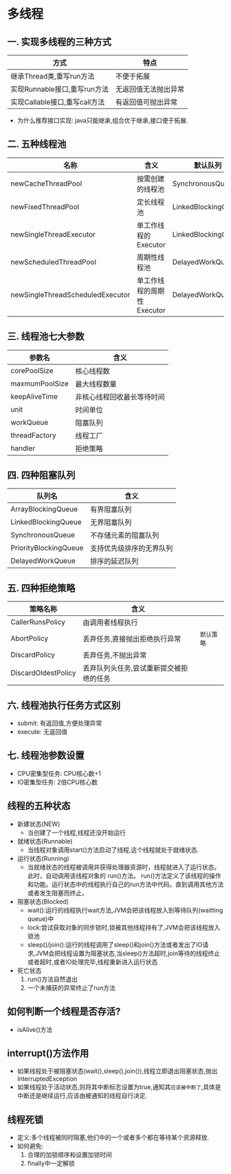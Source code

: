 # 多线程

## 一. 实现多线程的三种方式
| 方式 | 特点 |
| ---- | ---- |
| 继承Thread类,重写run方法 | 不便于拓展 |
| 实现Runnable接口,重写run方法 | 无返回值无法抛出异常 |
| 实现Callable接口,重写call方法 | 有返回值可抛出异常 |
- 为什么推荐接口实现: java只能继承,组合优于继承,接口便于拓展.

## 二. 五种线程池
| 名称 | 含义 | 默认队列 |
| ---- | ---- | ---- |
| newCacheThreadPool | 按需创建的线程池 | SynchronousQueue |
| newFixedThreadPool | 定长线程池 | LinkedBlockingQueue |
| newSingleThreadExecutor | 单工作线程的Executor | LinkedBlockingQueue |
| newScheduledThreadPool | 周期性线程池 | DelayedWorkQueue |
| newSingleThreadScheduledExecutor | 单工作线程的周期性Executor | DelayedWorkQueue |
## 三. 线程池七大参数
| 参数名 | 含义 |
| ---- | ---- |
| corePoolSize | 核心线程数 |
| maxmumPoolSize | 最大线程数量 |
| keepAliveTime | 非核心线程回收最长等待时间 |
| unit | 时间单位 |
| workQueue | 阻塞队列 |
| threadFactory | 线程工厂 |
| handler | 拒绝策略 |

## 四. 四种阻塞队列
| 队列名 | 含义 |
| ---- | ---- |
| ArrayBlockingQueue | 有界阻塞队列 |
| LinkedBlockingQueue | 无界阻塞队列 |
| SynchronousQueue | 不存储元素的阻塞队列 |
| PriorityBlockingQueue | 支持优先级排序的无界队列 |
| DelayedWorkQueue | 排序的延迟队列 |

## 五. 四种拒绝策略
| 策略名称 | 含义 | |
| ---- | ---- | ---- |
| CallerRunsPolicy | 由调用者线程执行 |
| AbortPolicy | 丢弃任务,直接抛出拒绝执行异常 | `默认策略`|
| DiscardPolicy | 丢弃任务,不抛出异常 |
| DiscardOldestPolicy | 丢弃队列头任务,尝试重新提交被拒绝的任务 |

## 六. 线程池执行任务方式区别
 - submit: 有返回值,方便处理异常
 - execute: 无返回值

## 七. 线程池参数设置
- CPU密集型任务: CPU核心数+1
- IO密集型任务: 2倍CPU核心数

## 线程的五种状态
- 新建状态(NEW) 
  - 当创建了一个线程,线程还没开始运行 
- 就绪状态(Runnable)
  - 当线程对象调用start()方法启动了线程,这个线程就处于就绪状态.
- 运行状态(Running)
  - 当就绪状态的线程被调用并获得处理器资源时，线程就进入了运行状态。此时，自动调用该线程对象的 run()方法。 run()方法定义了该线程的操作和功能。运行状态中的线程执行自己的run方法中代码。直到调用其他方法或者发生阻塞而终止。 
- 阻塞状态(Blocked)
  - wait():运行的线程执行wait方法,JVM会把该线程放入到等待队列(waitting queue)中
  - lock:尝试获取对象的同步锁时,锁被其他线程持有了,JVM会把该线程放入锁池
  - sleep()/join():运行的线程调用了sleep()和join()方法或者发出了IO请求,JVM会把线程设置为阻塞状态,当sleep()方法超时,join等待的线程终止或者超时,或者IO处理完毕,线程重新进入运行状态
- 死亡状态
  1. run()方法自然退出
  2. 一个未捕获的异常终止了run方法

## 如何判断一个线程是否存活?
- isAlive()方法

## interrupt()方法作用
- 如果线程处于被阻塞状态(wait(),sleep(),join()),线程立即退出阻塞状态,抛出InterruptedException
- 如果线程处于活动状态,则将其中断标志设置为true,通知其`应该被中断了`,具体是中断还是继续运行,应该由被通知的线程自行决定.
## 线程死锁
 - 定义:多个线程被同时阻塞,他们中的一个或者多个都在等待某个资源释放.
 - 如何避免:
   1. 合理的加锁顺序和设置加锁时间
   2. finally中一定解锁 

  
